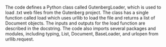 The code defines a Python class called GutenbergLoader, which is used to load .txt web files from the Gutenberg project. The class has a single function called load which uses urllib to load the file and returns a list of Document objects. The inputs and outputs for the load function are described in the docstring. The code also imports several packages and modules, including typing, List, Document, BaseLoader, and urlopen from urllib.request.

